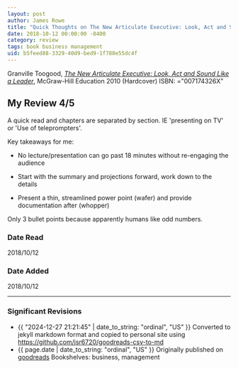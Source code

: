 ```yaml
---
layout: post
author: James Rowe
title: "Quick Thoughts on The New Articulate Executive: Look, Act and Sound Like a Leader"
date: 2018-10-12 00:00:00 -0400
category: review
tags: book business management
uid: b5feed88-3329-40d9-bed9-1f780e55dc4f
---
```


Granville Toogood, *[The New Articulate Executive: Look, Act and Sound Like a Leader](https://www.goodreads.com/book/show/8771103)*,  McGraw-Hill Education 2010 (Hardcover) ISBN: ="007174326X"

## My Review 4/5

A quick read and chapters are separated by section. IE 'presenting on TV' or 'Use of teleprompters'.

Key takeaways for me:

* No lecture/presentation can go past 18 minutes without re-engaging the audience

* Start with the summary and projections forward, work down to the details

* Present a thin, streamlined power point (wafer) and provide documentation after (whopper)

Only 3 bullet points because apparently humans like odd numbers.

### Date Read
2018/10/12

### Date Added
2018/10/12

---

### Significant Revisions

- {{ "2024-12-27 21:21:45" | date_to_string: "ordinal", "US" }} Converted to jekyll markdown format and copied to personal site using <https://github.com/jsr6720/goodreads-csv-to-md>
- {{ page.date | date_to_string: "ordinal", "US" }} Originally published on [goodreads](https://www.goodreads.com) Bookshelves: business, management